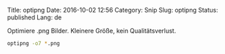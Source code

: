 Title: optipng
Date: 2016-10-02 12:56
Category: Snip
Slug: optipng
Status: published
Lang: de

Optimiere .png Bilder. Kleinere Größe, kein Qualitätsverlust.

```bash
optipng -o7 *.png
```
